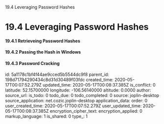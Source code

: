 19.4 Leveraging Password Hashes

# 19.4 Leveraging Password Hashes
#### 19.4.1 Retrieveing Password Hashes
#### 19.4.2 Passing the Hash in Windows
#### 19.4.3 Password Cracking

id: 5a1178c1bf4f44ae9cced5b5544dc9f8
parent_id: 198d71794290434c8d31d30489f03fdc
created_time: 2020-05-17T00:07:52.279Z
updated_time: 2020-05-17T00:08:37.385Z
is_conflict: 0
latitude: 52.15700000
longitude: -106.56140000
altitude: 0.0000
author: 
source_url: 
is_todo: 0
todo_due: 0
todo_completed: 0
source: joplin-desktop
source_application: net.cozic.joplin-desktop
application_data: 
order: 0
user_created_time: 2020-05-17T00:07:52.279Z
user_updated_time: 2020-05-17T00:08:37.385Z
encryption_cipher_text: 
encryption_applied: 0
markup_language: 1
is_shared: 0
type_: 1